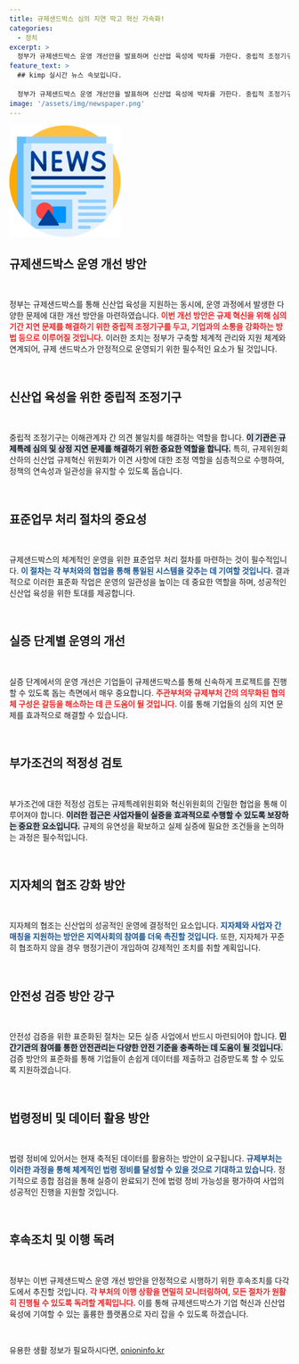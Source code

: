 ```yaml
---
title: 규제샌드박스 심의 지연 막고 혁신 가속화!
categories:
  - 정치
excerpt: >
  정부가 규제샌드박스 운영 개선안을 발표하며 신산업 육성에 박차를 가한다. 중립적 조정기구를 통해 심의 지연 문제를 해결하고, 혁신적인 사업의 시장 출시를 가속화할 계획이다.
feature_text: >
  ## kimp 실시간 뉴스 속보입니다.

  정부가 규제샌드박스 운영 개선안을 발표하며 신산업 육성에 박차를 가한다. 중립적 조정기구를 통해 심의 지연 문제를 해결하고, 혁신적인 사업의 시장 출시를 가속화할 계획이다.
image: '/assets/img/newspaper.png'
---
```


<p><img src="/assets/img/newspaper.png" alt="kimplant 속보" /></p>

<h2 data-ke-size="size26">규제샌드박스 운영 개선 방안</h2>

<p data-ke-size="size16">&nbsp;</p>

<p>정부는 규제샌드박스를 통해 신산업 육성을 지원하는 동시에, 운영 과정에서 발생한 다양한 문제에 대한 개선 방안을 마련하였습니다. <b><span style="color: #ee2323;">이번 개선 방안은 규제 혁신을 위해 심의 기간 지연 문제를 해결하기 위한 중립적 조정기구를 두고, 기업과의 소통을 강화하는 방법 등으로 이루어질 것입니다.</span></b> 이러한 조치는 정부가 구축할 체계적 관리와 지원 체계와 연계되어, 규제 샌드박스가 안정적으로 운영되기 위한 필수적인 요소가 될 것입니다.</p>

<p data-ke-size="size16">&nbsp;</p>

<h2 data-ke-size="size26">신산업 육성을 위한 중립적 조정기구</h2>

<p data-ke-size="size16">&nbsp;</p>

<p>중립적 조정기구는 이해관계자 간 의견 불일치를 해결하는 역할을 합니다. <b><span style="background-color: #21538527;">이 기관은 규제특례 심의 및 상정 지연 문제를 해결하기 위한 중요한 역할을 합니다.</span></b> 특히, 규제위원회 산하의 신산업 규제혁신 위원회가 이견 사항에 대한 조정 역할을 심층적으로 수행하여, 정책의 연속성과 일관성을 유지할 수 있도록 돕습니다.</p>

<p data-ke-size="size16">&nbsp;</p>

<h2 data-ke-size="size26">표준업무 처리 절차의 중요성</h2>

<p data-ke-size="size16">&nbsp;</p>

<p>규제샌드박스의 체계적인 운영을 위한 표준업무 처리 절차를 마련하는 것이 필수적입니다. <b><span style="color: #1a5490;">이 절차는 각 부처와의 협업을 통해 통일된 시스템을 갖추는 데 기여할 것입니다.</span></b> 결과적으로 이러한 표준화 작업은 운영의 일관성을 높이는 데 중요한 역할을 하며, 성공적인 신산업 육성을 위한 토대를 제공합니다.</p>

<p data-ke-size="size16">&nbsp;</p>

<h2 data-ke-size="size26">실증 단계별 운영의 개선</h2>

<p data-ke-size="size16">&nbsp;</p>

<p>실증 단계에서의 운영 개선은 기업들이 규제샌드박스를 통해 신속하게 프로젝트를 진행할 수 있도록 돕는 측면에서 매우 중요합니다. <b><span style="color: #ee2323;">주관부처와 규제부처 간의 의무화된 협의체 구성은 갈등을 해소하는 데 큰 도움이 될 것입니다.</span></b> 이를 통해 기업들의 심의 지연 문제를 효과적으로 해결할 수 있습니다.</p>

<p data-ke-size="size16">&nbsp;</p>

<h2 data-ke-size="size26">부가조건의 적정성 검토</h2>

<p data-ke-size="size16">&nbsp;</p>

<p>부가조건에 대한 적정성 검토는 규제특례위원회와 혁신위원회의 긴밀한 협업을 통해 이루어져야 합니다. <b><span style="background-color: #21538527;">이러한 접근은 사업자들이 실증을 효과적으로 수행할 수 있도록 보장하는 중요한 요소입니다.</span></b> 규제의 유연성을 확보하고 실제 실증에 필요한 조건들을 논의하는 과정은 필수적입니다.</p>

<p data-ke-size="size16">&nbsp;</p>

<h2 data-ke-size="size26">지자체의 협조 강화 방안</h2>

<p data-ke-size="size16">&nbsp;</p>

<p>지자체의 협조는 신산업의 성공적인 운영에 결정적인 요소입니다. <b><span style="color: #1a5490;">지자체와 사업자 간 매칭을 지원하는 방안은 지역사회의 참여를 더욱 촉진할 것입니다.</span></b> 또한, 지자체가 꾸준히 협조하지 않을 경우 행정기관이 개입하여 강제적인 조치를 취할 계획입니다.</p>

<p data-ke-size="size16">&nbsp;</p>

<h2 data-ke-size="size26">안전성 검증 방안 강구</h2>

<p data-ke-size="size16">&nbsp;</p>

<p>안전성 검증을 위한 표준화된 절차는 모든 실증 사업에서 반드시 마련되어야 합니다. <b><span style="background-color: #21538527;">민간기관의 참여를 통한 안전관리는 다양한 안전 기준을 충족하는 데 도움이 될 것입니다.</span></b> 검증 방안의 표준화를 통해 기업들이 손쉽게 데이터를 제출하고 검증받도록 할 수 있도록 지원하겠습니다.</p>

<p data-ke-size="size16">&nbsp;</p>

<h2 data-ke-size="size26">법령정비 및 데이터 활용 방안</h2>

<p data-ke-size="size16">&nbsp;</p>

<p>법령 정비에 있어서는 현재 축적된 데이터를 활용하는 방안이 요구됩니다. <b><span style="color: #1a5490;">규제부처는 이러한 과정을 통해 체계적인 법령 정비를 달성할 수 있을 것으로 기대하고 있습니다.</span></b> 정기적으로 종합 점검을 통해 실증이 완료되기 전에 법령 정비 가능성을 평가하여 사업의 성공적인 진행을 지원할 것입니다.</p>

<p data-ke-size="size16">&nbsp;</p>

<h2 data-ke-size="size26">후속조치 및 이행 독려</h2>

<p data-ke-size="size16">&nbsp;</p>

<p>정부는 이번 규제샌드박스 운영 개선 방안을 안정적으로 시행하기 위한 후속조치를 다각도에서 추진할 것입니다. <b><span style="color: #ee2323;">각 부처의 이행 상황을 면밀히 모니터링하여, 모든 절차가 원활히 진행될 수 있도록 독려할 계획입니다.</span></b> 이를 통해 규제샌드박스가 기업 혁신과 신산업 육성에 기여할 수 있는 훌륭한 플랫폼으로 자리 잡을 수 있도록 하겠습니다.</p>

<p data-ke-size="size16">&nbsp;</p>
유용한 생활 정보가 필요하시다면, <a href="https://onioninfo.kr" rel="dofollow">onioninfo.kr</a>


